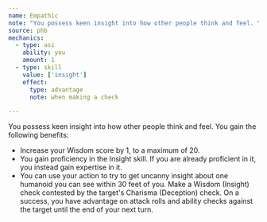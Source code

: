 ```yaml
---
name: Empathic
note: "You possess keen insight into how other people think and feel. You gain the following benefits: "
source: phb
mechanics:
  - type: asi
    ability: you
    amount: 1
  - type: skill
    value: ['insight']
    effect:
      type: advantage
      note: when making a check

---
```

You possess keen insight into how other people think and feel. You gain the following benefits: 
- Increase your Wisdom score by 1, to a maximum of 20. 
- You gain proficiency in the Insight skill. If you are already proficient in it, you instead gain expertise in it. 
- You can use your action to try to get uncanny insight about one humanoid you can see within 30 feet of you. Make a Wisdom (Insight) check contested by the target's Charisma (Deception) check. On a success, you have advantage on attack rolls and ability checks against the target until the end of your next turn.

